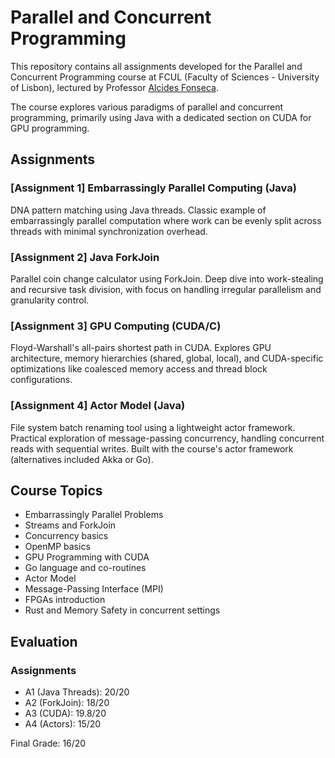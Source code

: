 # Parallel and Concurrent Programming

This repository contains all assignments developed for the Parallel and Concurrent Programming course at FCUL (Faculty of Sciences - University of Lisbon), lectured by Professor [Alcides Fonseca](https://github.com/alcides).

The course explores various paradigms of parallel and concurrent programming, primarily using Java with a dedicated section on CUDA for GPU programming.

## Assignments

### [Assignment 1] Embarrassingly Parallel Computing (Java)

DNA pattern matching using Java threads. Classic example of embarrassingly parallel computation where work can be evenly split across threads with minimal synchronization overhead.

### [Assignment 2] Java ForkJoin

Parallel coin change calculator using ForkJoin. Deep dive into work-stealing and recursive task division, with focus on handling irregular parallelism and granularity control.

### [Assignment 3] GPU Computing (CUDA/C)

Floyd-Warshall's all-pairs shortest path in CUDA. Explores GPU architecture, memory hierarchies (shared, global, local), and CUDA-specific optimizations like coalesced memory access and thread block configurations.

### [Assignment 4] Actor Model (Java)

File system batch renaming tool using a lightweight actor framework. Practical exploration of message-passing concurrency, handling concurrent reads with sequential writes. Built with the course's actor framework (alternatives included Akka or Go).

## Course Topics

- Embarrassingly Parallel Problems
- Streams and ForkJoin
- Concurrency basics
- OpenMP basics
- GPU Programming with CUDA
- Go language and co-routines
- Actor Model
- Message-Passing Interface (MPI)
- FPGAs introduction
- Rust and Memory Safety in concurrent settings

## Evaluation

### Assignments

- A1 (Java Threads): 20/20
- A2 (ForkJoin): 18/20
- A3 (CUDA): 19.8/20
- A4 (Actors): 15/20

Final Grade: 16/20
